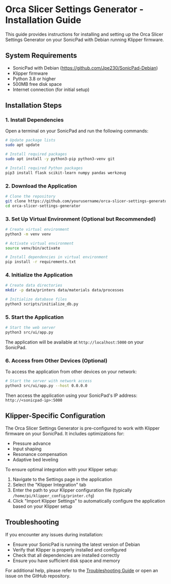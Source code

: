 # Orca Slicer Settings Generator - Installation Guide

This guide provides instructions for installing and setting up the Orca Slicer Settings Generator on your SonicPad with Debian running Klipper firmware.

## System Requirements

- SonicPad with Debian (https://github.com/Jpe230/SonicPad-Debian)
- Klipper firmware
- Python 3.8 or higher
- 500MB free disk space
- Internet connection (for initial setup)

## Installation Steps

### 1. Install Dependencies

Open a terminal on your SonicPad and run the following commands:

```bash
# Update package lists
sudo apt update

# Install required packages
sudo apt install -y python3-pip python3-venv git

# Install required Python packages
pip3 install flask scikit-learn numpy pandas werkzeug
```

### 2. Download the Application

```bash
# Clone the repository
git clone https://github.com/yourusername/orca-slicer-settings-generator.git
cd orca-slicer-settings-generator
```

### 3. Set Up Virtual Environment (Optional but Recommended)

```bash
# Create virtual environment
python3 -m venv venv

# Activate virtual environment
source venv/bin/activate

# Install dependencies in virtual environment
pip install -r requirements.txt
```

### 4. Initialize the Application

```bash
# Create data directories
mkdir -p data/printers data/materials data/processes

# Initialize database files
python3 scripts/initialize_db.py
```

### 5. Start the Application

```bash
# Start the web server
python3 src/ui/app.py
```

The application will be available at `http://localhost:5000` on your SonicPad.

### 6. Access from Other Devices (Optional)

To access the application from other devices on your network:

```bash
# Start the server with network access
python3 src/ui/app.py --host 0.0.0.0
```

Then access the application using your SonicPad's IP address: `http://<sonicpad-ip>:5000`

## Klipper-Specific Configuration

The Orca Slicer Settings Generator is pre-configured to work with Klipper firmware on your SonicPad. It includes optimizations for:

- Pressure advance
- Input shaping
- Resonance compensation
- Adaptive bed leveling

To ensure optimal integration with your Klipper setup:

1. Navigate to the Settings page in the application
2. Select the "Klipper Integration" tab
3. Enter the path to your Klipper configuration file (typically `/home/pi/klipper_config/printer.cfg`)
4. Click "Import Klipper Settings" to automatically configure the application based on your Klipper setup

## Troubleshooting

If you encounter any issues during installation:

- Ensure your SonicPad is running the latest version of Debian
- Verify that Klipper is properly installed and configured
- Check that all dependencies are installed correctly
- Ensure you have sufficient disk space and memory

For additional help, please refer to the [Troubleshooting Guide](troubleshooting.md) or open an issue on the GitHub repository.
